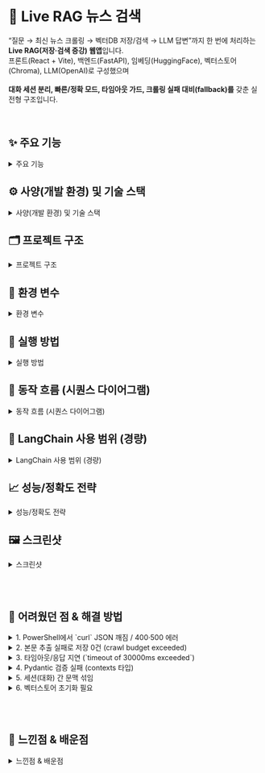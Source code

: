 # 📱 Live RAG 뉴스 검색

 “질문 → 최신 뉴스 크롤링 → 벡터DB 저장/검색 → LLM 답변”까지 한 번에 처리하는 **Live RAG(저장·검색 증강) 웹앱**입니다. 
  <br>
  프론트(React + Vite), 백엔드(FastAPI), 임베딩(HuggingFace), 벡터스토어(Chroma), LLM(OpenAI)로 구성했으며            
  <br>
  **대화 세션 분리, 빠른/정확 모드, 타임아웃 가드, 크롤링 실패 대비(fallback)를** 갖춘 실전형 구조입니다. 

<br>

## ✨ 주요 기능

<details>
  
  <summary>주요 기능</summary>

  - **Live RAG**: 질문 시 관련 뉴스를 **실시간 크롤링 → 문서 청크 → 임베딩 → Chroma 저장/검색 → LLM 답변**
  - **구글 뉴스 기반 크롤러**: Google News **RSS → HTML 순서**로 검색, 본문은 **Trafilatura → Selenium** 순으로 추출 (빠름+안정성)
  - **세션 격리**: 프론트에서 **conversationId**를 부여하면, 백엔드가 **세션별 벡터스토어 디렉터리/컬렉션**을 분리해 문맥이 섞이지 않음
  - **빠른 검색(크롤 생략):** 기존에 쌓인 벡터만 검색하여 **응답 지연/타임아웃 방지**
  - **시간·링크 예산:** TIME_BUDGET_SEC, MAX_LINKS 로 크롤링 비용 통제
  - **타임아웃/오류 핸들링:** 프런트 30–60s 타임아웃, 백엔드에서 오류를 **200 응답 + 메시지**로 돌려 UI가 사용자 친화적으로 표시
  - **CORS/환경변수:** 로컬·배포 환경 전환을 .env로 관리
  - **LangChain 경량 사용:** 거대한 체인 대신 **Text Splitter / Embeddings / Chroma 래퍼 / Retriever**만 사용

  <br>
</details>



## ⚙️ 사양(개발 환경) 및 기술 스택

<details>
  <summary>사양(개발 환경) 및 기술 스택</summary>

  ### 사양
  - **OS:** WINDOWS 11 PRO EDITION
  - **CPU:** AMD RYZEN 5 9600X
  - **RAM:** DDR5 32G
  - **GPU:** NVIDIA RTX 4070TI SUPER
  - **Python:** 3.11
  - **Node:** v22.20.0
  - **Chrome:** 최신 (Selenium용)

  ### 기술 스택
  - **Frontend:** React + Vite + TypeScript + TailwindCSS
  - **Backend:** FastAPI + Uvicorn
  - **RAG:**
    - **크롤링:** Google News RSS/HTML, Trafilatura(HTTP 우선), Selenium(폴백)
    - **임베딩:** HuggingFace sentence-transformers/all-MiniLM-L6-v2 (CUDA 있으면 자동 GPU)
    - **벡터스토어:** Chroma (세션별 persist 디렉토리)
    - **LLM:** OpenAI Chat Completions (기본 gpt-4o-mini)
  - **Infra/기타:** Python 3.11, Node 22+, CUDA, WebDriver Manager
    
 <br>
</details>

## 🗂 프로젝트 구조

<details>
  <summary>프로젝트 구조</summary>

  
  ```bash
  llm_rag_project/
├─ backend/
│  ├─ app/
│  │  ├─ main.py                # FastAPI 엔드포인트 (health, query, vector/stats, debug/crawl)
│  │  ├─ rag.py                 # Live RAG 로직 (세션 분리, 크롤→임베딩→저장→검색→LLM)
│  │  ├─ crawler_google.py      # Google News RSS/HTML + Trafilatura + Selenium
│  │  ├─ schemas.py             # Pydantic 스키마 (QueryRequest/Response, CrawlReq 등)
│  │  └─ __init__.py
│  ├─ vectorstore/              # (세션별) Chroma persist 디렉토리
│  ├─ .env                      # 백엔드 환경변수
│  └─ requirements.txt
└─ frontend/
   ├─ src/
   │  ├─ api.ts                 # Axios 클라이언트, BASE_URL, ask(), clear()
   │  └─ App.tsx                # UI (질문/Top-k/빠른검색, 새 채팅, 응답/참고문서)
   ├─ .env.local                # 프론트 환경변수 (VITE_API_BASE 등)
   ├─ index.html, tailwind.css, package.json, vite.config.ts

  ```
<br>
</details>

## 🔑 환경 변수

<details>
  <summary>환경 변수</summary>

  
  ### backend/.env
   ```env
OPENAI_API_KEY=sk-proj...             # OpenAI 키
MODEL_NAME=gpt-4o-mini                # 또는 gpt-4o, gpt-4.1 등
CHROMA_DIR=./vectorstore
EMBED_MODEL=sentence-transformers/all-MiniLM-L6-v2
ALLOWED_ORIGINS=http://localhost:5173

# --- 권장: 속도/안정성 ---
CRAWL_DAYS=3
CRAWL_PAGES=1
MAX_LINKS_PER_QUERY=4
TIME_BUDGET_SEC=30
MIN_CHARS=180
   ```


### frontend/.env.local
```env
VITE_API_BASE=http://127.0.0.1:8000
VITE_REQUEST_TIMEOUT=30000
```
</details>


## 🚀 실행 방법

<details>
  <summary>실행 방법</summary>
  
  ```env
# 1) 백엔드
cd backend
python -m venv .venv && . .venv/Scripts/activate        # Windows
pip install -r requirements.txt
uvicorn app.main:app --reload --host 127.0.0.1 --port 8000

# 2) 프론트엔드
cd ../frontend
npm i
npm run dev
# 브라우저: http://localhost:5173
  ```
</details>


## 🧭 동작 흐름 (시퀀스 다이어그램)

<details>
  <summary>동작 흐름 (시퀀스 다이어그램)</summary>

  <img width="3840" height="2225" alt="Untitled diagram _ Mermaid Chart-2025-10-05-140332" src="https://github.com/user-attachments/assets/46d5d39d-37ab-44ba-a5bd-e3a04106f3f5" />

</details>


## 🔎 LangChain 사용 범위 (경량)

<details>
  <summary>LangChain 사용 범위 (경량)</summary>

  
  - **langchain_huggingface.HuggingFaceEmbeddings:** MiniLM 임베딩
  - **langchain_text_splitters.RecursiveCharacterTextSplitter:** 청크
  - **langchain_chroma.Chroma:** 벡터스토어 래퍼
  - **as_retriever().invoke():** Top-k 검색

   LLM 호출은 OpenAI SDK로 직접 수행(에이전트/체인 미사용 → 간결/예측가능/디버깅 쉬움)
    <br>
</details>

## 📈 성능/정확도 전략

<details>
  <summary>성능/정확도 전략</summary>

  - **정확도:** RSS 우선(정규화 링크/제목) → HTML 폴백, Trafilatura 본문 추출(정확/경량) → Selenium 폴백. <br>
답변 프롬프트는 **출처 번호 인용**을 강제해 환각 감소.
- **성능:** 링크/시간 예산으로 크롤 비용 제한, 임베딩 GPU 자동 사용, 세션별 벡터스토어로 검색 범위 축소, 프론트 “빠른 검색” 토글 제공.

  <br>
</details>

## 🖼️ 스크린샷

<details>
  <summary>스크린샷</summary>

  ### 시작 화면
  <img width="1712" height="1263" alt="image" src="https://github.com/user-attachments/assets/eff698e5-ecef-4281-8bbd-cceb48dd01ae" />

  ### 실행 화면
  <img width="1714" height="1264" alt="image" src="https://github.com/user-attachments/assets/5cc27109-dd33-4b48-a467-e307af6e062c" />

</details>

<br><br>

## 🤕 어려웠던 점 & 해결 방법

<details>
  <summary>1. PowerShell에서 `curl` JSON 깨짐 / 400·500 에러</summary>

- **증상**: `curl -d "{...}"` 호출 시 한글/따옴표가 깨지거나 `JSON decode error`, 포트 오류 메시지.
- **원인**: PowerShell의 이스케이프 규칙/인코딩 차이. 작은따옴표·줄바꿈/백틱 조합이 깨짐.
- **해결**
  - PowerShell 대안:
    ```powershell
    python -c "import requests; print(requests.post('http://127.0.0.1:8000/query', json={'question':'트럼프','k':4}, timeout=60).text)"
    ```
  - 또는 `-d @body.json` 방식 사용.
- **예방**: 로컬 테스트는 `requests` 파이썬 원라이너 권장. 프론트에서 직접 호출 우선.

  <br>
</details>

<details>
  <summary>2. 본문 추출 실패로 저장 0건 (crawl budget exceeded)</summary>

- **증상**: `fetched_and_stored docs=0`, `skip (short 0 chars)` 로그.
- **원인**: 일부 사이트에서 Trafilatura가 본문을 못 뽑거나, 로딩 지연으로 Selenium이 텍스트를 못 가져옴.
- **해결**
  - 추출 순서: **Trafilatura(HTTP) → Selenium 폴백**
  - 셀렉터 후보 확장: `#dic_area, article, #newsct, .article_body, #articleBody ...`
  - `MAX_LINKS_PER_QUERY`를 늘리되 `TIME_BUDGET_SEC` 내에서만 처리.
- **예방**: 뉴스 소스 다양화(동일 쿼리라도 링크 여러 개 시도), 환경에 맞춰 시간 예산 튜닝.

  <br>
</details>

<details>
  <summary>3. 타임아웃/응답 지연 (`timeout of 30000ms exceeded`)</summary>

  - **증상**: 프론트에서 60초 타임아웃.
- **원인**: 초기 크롤+본문 추출+임베딩이 느림(특히 Selenium 폴백).
- **해결**
  - 프론트 `.env.local`: `VITE_REQUEST_TIMEOUT=60000` (필요 시 ↑)
  - 백엔드 `.env`: `MAX_LINKS_PER_QUERY`↓, `CRAWL_PAGES=1`, `TIME_BUDGET_SEC=15~20`
  - UI에서 **“빠른 검색(크롤 생략)”** 제공.
- **예방**: 크롤은 비용 큼 — 링크/시간 예산 **보수적** 운영.

  <br>
</details>

<details>
  <summary>4. Pydantic 검증 실패 (contexts 타입)</summary>

  - **증상**: `QueryResponse` 검증 오류: `contexts[i]` string 요구인데 dict 전달.
- **원인**: 스키마와 실제 응답 구조 불일치.
- **해결**: 스키마를 `List[ContextItem]`(title/url/preview)로 정의하고 반환 데이터 구조 통일.
- **예방**: 프론트/백 스키마를 **단일 소스**로 관리(예: `schemas.ts/json schema`).

  <br>
</details>

<details>
  <summary>5. 세션(대화) 간 문맥 섞임</summary>

  - **증상**: “새 채팅”을 눌러도 이전 주제 문맥이 섞여 보임.
- **원인**: 같은 Chroma 컬렉션/디렉터리를 공유.
- **해결**: 요청마다 `conversationId`를 포함 → 백엔드가 **세션별 persist dir/collection** 사용.
- **예방**: 새 채팅 시 UUID 발급 → 프론트 상태에 보관 → 모든 요청에 포함.

  <br>
</details>

<details>
  <summary>6. 벡터스토어 초기화 필요</summary>

  - **증상**: 오래된 문맥이 남아 이상 응답.
- **해결**: `vectorstore/`를 세션별로 분리하고, 필요시 **세션별 삭제** 유틸 제공.
- **예방**: 포트폴리오 데모에서는 “새 채팅” 시 **새 세션 디렉터리**를 사용.

  <br>
</details>

<br><br>

## 🙌 느낀점 & 배운점

<details>
  <summary>느낀점 & 배운점</summary>

<br>

이 프로젝트를 통해, 화려한 기능 하나보다 작더라도 매번 같은 품질로 끝까지 동작하는 **안정적인 시스템**이 훨씬 더 가치 있다는 것을 배웠습니다. AI 모델에 대한 이해만큼이나, **시스템 전체를 다루는 엔지니어링 감각의 중요성**을 깊이 체감할 수 있었습니다.

먼저, 사용자에게 '무한 대기'가 주는 불안감을 막기 위해 **명확한 시간 예산(Time Budget)을 설정**하여 응답 시간을 제어했습니다. 또한, 어떤 상황에서도 최적의 경로로 동작하도록 크롤링 시 RSS→HTML→Selenium으로 이어지는 **점진적 폴백(Fallback)** 구조를 설계하며 시스템의 안정성을 높였습니다.

다음으로, AI 답변의 신뢰도를 높이는 방법을 배웠습니다. 답변에 **명확한 출처와 인용**을 제공하고, **대화 세션을 완벽히 격리**하여 문맥 혼입을 막는 것이 사용자의 신뢰를 얻는 데 얼마나 중요한지 깨달았습니다.

마지막으로, 미래를 고려하는 개발 습관의 중요성을 실감했습니다. 백엔드와 프런트엔드의 스키마 정합성을 맞추고, 외부 라이브러리의 버전 차이를 해결하는 과정을 통해, 미래의 동료와 '나'를 위한 **꼼꼼하고 유연한 설계**가 결국 좋은 유지보수성으로 이어진다는 사실을 배울 수 있었습니다.
  
</details>






